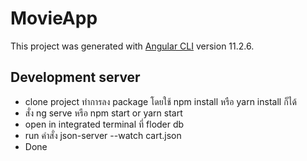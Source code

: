 # MovieApp

This project was generated with [Angular CLI](https://github.com/angular/angular-cli) version 11.2.6.

## Development server

- clone project ทำการลง package โดยใช้ npm install หรือ yarn install ก็ได้
- สั่ง ng serve หรือ npm start or yarn start
- open in integrated terminal ที่ floder db
- run คำสั่ง json-server --watch cart.json
- Done
